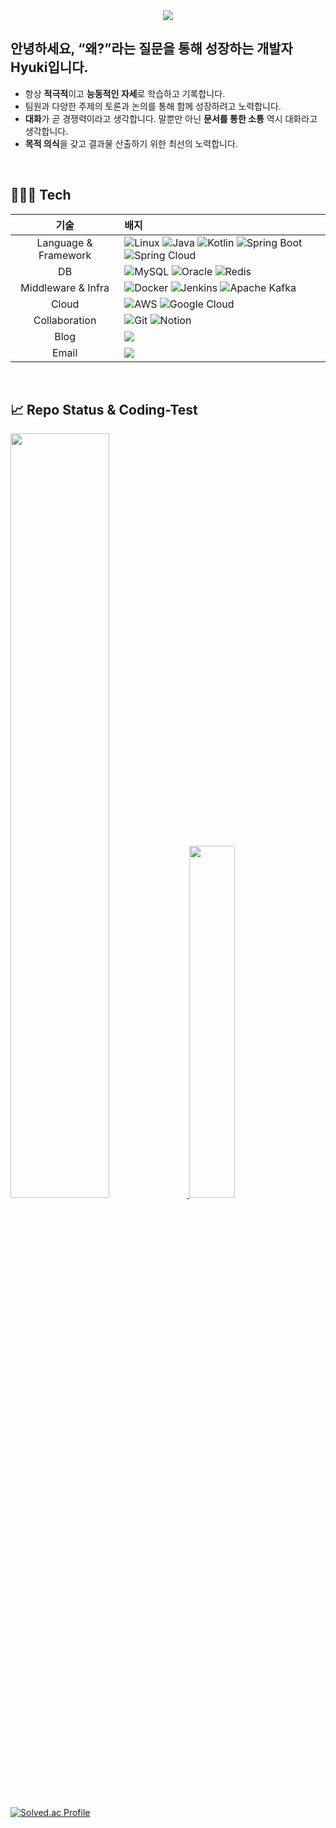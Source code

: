 <div align= "center">
    <img src="https://capsule-render.vercel.app/api?type=waving&color=0:4bcbce,100:30e892&height=180&text=Welcome%20to%20Hyuki's&animation=&fontColor=ffffff&fontSize=50" />
</div>

## 안녕하세요, “왜?”라는 질문을 통해 성장하는 개발자 Hyuki입니다.
- 항상 **적극적**이고 **능동적인 자세**로 학습하고 기록합니다.
- 팀원과 다양한 주제의 토론과 논의를 통해 함께 성장하려고 노력합니다.
- **대화**가 곧 경쟁력이라고 생각합니다. 말뿐만 아닌 **문서를 통한 소통** 역시 대화라고 생각합니다.
- **목적 의식**을 갖고 결과물 산출하기 위한 최선의 노력합니다.
<br>
  
<h2> 🧑🏻‍💻 Tech </h2>

| 기술                   | 배지                                                                                                              |
|:----------------------:|:-----------------------------------------------------------------------------------------------------------------|
| Language & Framework   | ![Linux](https://img.shields.io/badge/Linux-FCC624?style=flat-square&logo=Linux&logoColor=white) ![Java](https://img.shields.io/badge/java-%23ED8B00.svg?style=flat-square&logo=openjdk&logoColor=white) ![Kotlin](https://img.shields.io/badge/kotlin-%237F52FF.svg?style=flat-square&logo=kotlin&logoColor=white) ![Spring Boot](https://img.shields.io/badge/Spring%20Boot-6DB33F?style=flat-square&logo=Spring%20Boot&logoColor=white) ![Spring Cloud](https://img.shields.io/badge/Spring%20Cloud-success?style=flat-square&logo=Spring&logoColor=white) |
| DB | ![MySQL](https://img.shields.io/badge/MySQL-4479A1?style=flat-square&logo=MySQL&logoColor=white) ![Oracle](https://img.shields.io/badge/Oracle-F80000?style=flat-square&logo=Oracle&logoColor=white) ![Redis](https://img.shields.io/badge/redis-%23DD0031.svg?style=flat-square&logo=redis&logoColor=white) |
| Middleware & Infra | ![Docker](https://img.shields.io/badge/Docker-2496ED?style=flat-square&logo=Docker&logoColor=white) ![Jenkins](https://img.shields.io/badge/Jenkins-D24939?style=flat-square&logo=Jenkins&logoColor=white) ![Apache Kafka](https://img.shields.io/badge/Apache%20Kafka-000?style=flat-square&logo=apachekafka) |
| Cloud | ![AWS](https://img.shields.io/badge/AWS-%23FF9900.svg?style=flat-square&logo=amazon-aws&logoColor=white) ![Google Cloud](https://img.shields.io/badge/GoogleCloud-%234285F4.svg?style=flat-square&logo=google-cloud&logoColor=white) |
| Collaboration | ![Git](https://img.shields.io/badge/Git-F05032?style=flat-square&logo=Git&logoColor=white) ![Notion](https://img.shields.io/badge/Notion-%23000000.svg?style=flat-square&logo=notion&logoColor=white) |
| Blog | <a href=https://hyukis.tistory.com/> <img src="https://img.shields.io/badge/Tistory-000000?style=flat-square&logo=Tistory&logoColor=white&link=https://hyukis.tistory.com/"/> |
| Email |  <a href=mailto:soohyuk9612@gmail.com> <img src="https://img.shields.io/badge/Gmail-EA4335?style=flat-square&logo=Gmail&logoColor=white&link=mailto:soohyuk9612@gmail.com"/>  |
</div> <br/>

<h2> 📈 Repo Status & Coding-Test</h2>
<a href="https://github.com/anuraghazra/github-readme-stats">
  <img src="https://github-readme-stats.vercel.app/api?username=hyukis&show_icons=true&theme=material-palenight&hide_border=true&bg_color=20232a&icon_color=58A6FF&text_color=fff&title_color=58A6FF&count_private=true" width=56% />
</a>
<a href="https://github.com/anuraghazra/github-readme-stats">
    <img src="https://github-readme-stats.vercel.app/api/top-langs/?username=hyukis&layout=donut&show_icons=true&theme=material-palenight&hide_border=true&bg_color=20232a&icon_color=58A6FF&text_color=fff&title_color=58A6FF&count_private=true&exclude_repo=Face-Transfer-Application" width=38% />
</a>    

[![Solved.ac Profile](http://mazassumnida.wtf/api/v2/generate_badge?boj=hayoon1216)](https://solved.ac/hayoon1216/)

